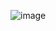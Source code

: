 ![image](https://github.com/dudustein23/Micros_II/assets/111469427/33a80942-c712-48c5-8178-fe143e5b991a)
